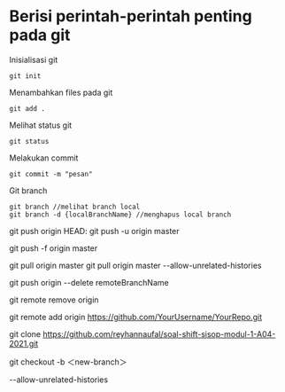 # Berisi perintah-perintah penting pada git

Inisialisasi git

``` 
git init
```

Menambahkan files pada git

```
git add .
```

Melihat status git

```
git status
```

Melakukan commit

```
git commit -m "pesan"
```

Git branch

```
git branch //melihat branch local
git branch -d {localBranchName} //menghapus local branch
```

git push origin HEAD:<remoteBranch> 
git push -u origin master

git push -f origin master

git pull origin master
git pull origin master --allow-unrelated-histories

git push origin --delete remoteBranchName

git remote remove origin

git remote add origin https://github.com/YourUsername/YourRepo.git

git clone https://github.com/reyhannaufal/soal-shift-sisop-modul-1-A04-2021.git

git checkout -b ＜new-branch＞

--allow-unrelated-histories